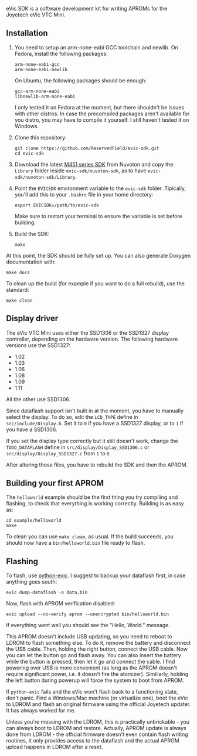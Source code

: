 eVic SDK is a software development kit for writing APROMs for the Joyetech eVic VTC Mini.

Installation
---------------

1. You need to setup an arm-none-eabi GCC toolchain and newlib.
   On Fedora, install the following packages:
   ```
   arm-none-eabi-gcc
   arm-none-eabi-newlib
   ```
   On Ubuntu, the following packages should be enough:
   ```
   gcc-arm-none-eabi
   libnewlib-arm-none-eabi
   ```
   I only tested it on Fedora at the moment, but there shouldn't
   be issues with other distros. In case the precompiled packages
   aren't available for you distro, you may have to compile it yourself.
   I still haven't tested it on Windows.

2. Clone this repository:
   ```
   git clone https://github.com/ReservedField/evic-sdk.git
   cd evic-sdk
   ```

3. Download the latest [M451 series SDK](http://www.nuvoton.com/hq/support/tool-and-software/software)
   from Nuvoton and copy the `Library` folder inside `evic-sdk/nuvoton-sdk`, as to have
   `evic-sdk/nuvoton-sdk/Library`.

4. Point the `EVICSDK` environment variable to the `evic-sdk` folder. Tipically, you'll add
   this to your `.bashrc` file in your home directory:
   ```
   export EVICSDK=/path/to/evic-sdk
   ```
   Make sure to restart your terminal to ensure the variable is set before building.

5. Build the SDK:
   ```
   make
   ```

At this point, the SDK should be fully set up. You can also generate Doxygen documentation with:
```
make docs
```
To clean up the build (for example if you want to do a full rebuild), use the standard:
```
make clean
```

Display driver
--------------

The eVic VTC Mini uses either the SSD1306 or the SSD1327 display controller, depending
on the hardware version. The following hardware versions use the SSD1327:
- 1.02
- 1.03
- 1.06
- 1.08
- 1.09
- 1.11

All the other use SSD1306.

Since dataflash support isn't built in at the moment, you have to manually select the display.
To do so, edit the `LCD_TYPE` define in `src/include/Display.h`. Set it to `0` if you have a
SSD1327 display, or to `1` if you have a SSD1306.

If you set the display type correctly but it still doesn't work, change the `TODO_DATAFLASH`
define in `src/display/Display_SSD1306.c` or `src/display/Display_SSD1327.c` from `1` to `0`.

After altering those files, you have to rebuild the SDK and then the APROM.

Building your first APROM
--------------------------

The `helloworld` example should be the first thing you try compiling and flashing,
to check that everything is working correctly.
Building is as easy as:
```
cd example/helloworld
make
```
To clean you can use `make clean`, as usual.
If the build succeeds, you should now have a `bin/helloworld.bin` file ready to flash.

Flashing
--------

To flash, use [python-evic](https://github.com/Ban3/python-evic). I suggest to backup your
dataflash first, in case anything goes south:
```
evic dump-dataflash -o data.bin
```
Now, flash with APROM verification disabled:
```
evic upload --no-verify aprom --unencrypted bin/helloworld.bin
```
If everything went well you should see the "Hello, World." message.

This APROM doesn't include USB updating, so you need to reboot to LDROM to flash something
else. To do it, remove the battery and disconnect the USB cable. Then, holding the right button,
connect the USB cable. Now you can let the button go and flash away. You can also insert the
battery while the button is pressed, then let it go and connect the cable. I find powering
over USB is more convenient (as long as the APROM doesn't require significant power, i.e.
it doesn't fire the atomizer). Similiarly, holding the left button during powerup will force
the system to boot from APROM.

If `python-evic` fails and the eVic won't flash back to a functioning state, don't panic.
Find a Windows/Mac machine (or virtualize one), boot the eVic to LDROM and flash an original
firmware using the official Joyetech updater. It has always worked for me.

Unless you're messing with the LDROM, this is practically unbrickable - you can always boot
to LDROM and restore. Actually, APROM update is always done from LDROM - the official firmware
doesn't even contain flash writing routines, it only provides access to the dataflash and the
actual APROM upload happens in LDROM after a reset.
